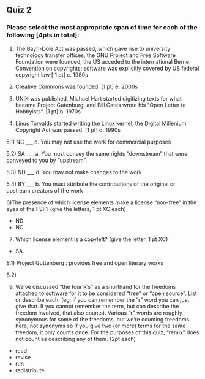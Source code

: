 ## Quiz 2 ##

### Please select the most appropriate span of time for each of the following [4pts in total]: ###

1) The Bayh-Dole Act was passed, which gave rise to university technology transfer offices; the GNU Project and Free Software Foundation were founded; the US acceded to the international Berne Convention on copyrights; software was explicitly covered by US federal copyright law [ 1 pt]
c. 1980s

2) Creative Commons was founded. [1 pt]
e. 2000s

3) UNIX was published, Michael Hart started digitizing texts for what became Project Gutenburg, and Bill Gates wrote his “Open Letter to Hobbyists”. [1 pt]
b. 1970s

4) Linus Torvalds started writing the Linux kernel, the Digital Millenium Copyright Act was passed. [1 pt]
d. 1990s

5.1) NC \_\_\_
c. You may not use the work for commercial purposes

5.2) SA \_\_\_
a.  You must convey the same rights “downstream” that were conveyed to you by “upstream”.

5.3) ND \_\_\_
d. You may not make changes to the work

5.4) BY \_\_\_
b. You must attribute the contributions of the original or upstream creators of the work

6)The presence of which license elements make a license “non-free” in the eyes of the FSF? (give the letters, 1 pt XC each)
* ND
* NC

7) Which license element is a copyleft? (give the letter, 1 pt XC)
* SA

8.1) Project Guttenberg : provides free and open literary works

8.2) 

9) We’ve discussed “the four R’s” as a shorthand for the freedoms attached to software for it to be considered “free” or “open source”. List or describe each. (eg, if you can remember the “r” word you can just give that. If you cannot remember the term, but can describe the freedom involved, that also counts). Various “r” words are roughly synonymous for some of the freedoms, but we’re counting freedoms here, not synonyms so if you give two (or more) terms for the same freedom, it only counts once. For the purposes of this quiz, “remix” does not count as describing any of them. (2pt each)
* read
* revise
* run
* redistribute


